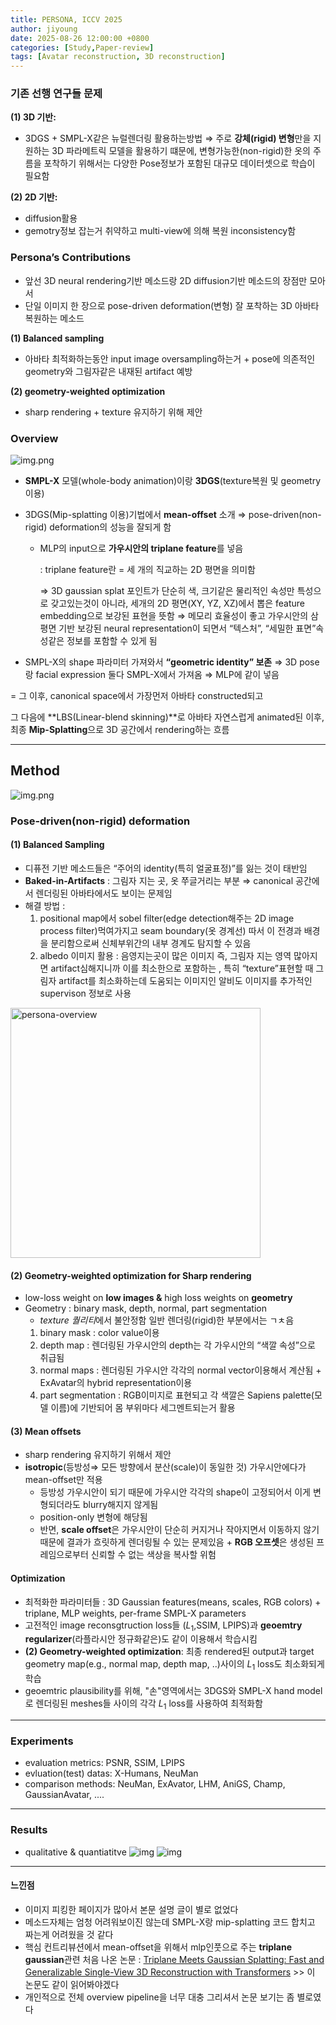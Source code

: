 ```yaml
---
title: PERSONA, ICCV 2025
author: jiyoung
date: 2025-08-26 12:00:00 +0800
categories: [Study,Paper-review]
tags: [Avatar reconstruction, 3D reconstruction]
---
```


<script type="text/javascript">
  MathJax = {
    tex: {
      inlineMath: [['$', '$'], ['\\(', '\\)']]
    }
  };
</script>
<script type="text/javascript" src="https://cdn.jsdelivr.net/npm/mathjax@3/es5/tex-mml-chtml.js"></script>

### 기존 선행 연구들 문제

**(1) 3D 기반:**

- 3DGS + SMPL-X같은 뉴럴렌더링 활용하는방법
    ⇒  주로 **강체(rigid) 변형**만을 지원하는 3D 파라메트릭 모델을 활용하기 떄문에, 변형가능한(non-rigid)한 옷의 주름을 포착하기 위해서는 다양한 Pose정보가 포함된 대규모 데이터셋으로 학습이 필요함
    
    
**(2) 2D 기반:**

- diffusion활용
- gemotry정보 잡는거 취약하고 multi-view에 의해 복원 inconsistency함


### Persona’s Contributions

- 앞선 3D neural rendering기반 메소드랑 2D diffusion기반 메소드의 장점만 모아서
- 단일 이미지 한 장으로 pose-driven deformation(변형) 잘 포착하는 3D 아바타 복원하는 메소드

**(1) Balanced sampling** 

- 아바타 최적화하는동안 input image oversampling하는거 +  pose에 의존적인 geometry와 그림자같은 내재된 artifact 예방

**(2) geometry-weighted optimization**

- sharp rendering + texture 유지하기 위해 제안


### Overview
<!-- <img src="assets/img/posts_storage/persona/overview.png" width="400" alt="persona-overview"> -->
![img.png](assets/img/posts_storage/persona/overview.png)

- **SMPL-X** 모델(whole-body animation)이랑 **3DGS**(texture복원 및 geometry 이용)
- 3DGS(Mip-splatting 이용)기법에서 **mean-offset** 소개 ⇒ pose-driven(non-rigid) deformation의 성능을 잘되게 함
    - MLP의 input으로 **가우시안의 triplane feature**를 넣음
        
        : triplane feature란 = 세 개의 직교하는 2D 평면을 의미함
        
        ⇒ 3D gaussian splat 포인트가 단순히 색, 크기같은 물리적인 속성만 특성으로 갖고있는것이 아니라, 세개의 2D 평면(XY, YZ, XZ)에서 뽑은 feature embedding으로 보강된 표현을 뜻함 ⇒ 메모리 효율성이 좋고 가우시안의 삼평면 기반 보강된 neural representation이 되면서 “텍스처”, “세밀한 표면”속성같은 정보를 포함할 수 있게 됨 
        

- SMPL-X의 shape 파라미터 가져와서 **“geometric identity” 보존** ⇒ 3D pose랑 facial expression 둘다 SMPL-X에서 가져옴 ⇒ MLP에 같이 넣음

= 그 이후, canonical space에서 가장먼저 아바타 constructed되고

그 다음에 **LBS(Linear-blend skinning)**로 아바타 자연스럽게 animated된 이후, 최종 **Mip-Splatting**으로 3D 공간에서 rendering하는 흐름

---
## Method
![img.png](assets/img/posts_storage/persona/core_designs.png)

### Pose-driven(non-rigid) deformation
#### (1) Balanced Sampling
- 디퓨전 기반 메소드들은 “주어의 identity(특히 얼굴표정)”를 잃는 것이 태반임
- **Baked-in-Artifacts** :  그림자 지는 곳, 옷 쭈글거리는 부분 ⇒ canonical 공간에서 렌더링된 아바타에서도 보이는 문제임
- 해결 방법 :
    1.  positional map에서 sobel filter(edge detection해주는 2D image process filter)먹여가지고 seam boundary(옷 경계선) 따서 이 전경과 배경을 분리함으로써 신체부위간의 내부 경계도 탐지할 수 있음 
    2. albedo 이미지 활용 : 음영지는곳이 많은 이미지 즉, 그림자 지는 영역 많아지면 artifact심해지니까 이를 최소한으로 포함하는 , 특히 “texture”표현할 때 그림자 artifact를 최소화하는데 도움되는 이미지인 알비도 이미지를 추가적인 supervison 정보로 사용

<img src="assets/img/posts_storage/persona/seam_boundary.png" width="400" alt="persona-overview">

#### (2) Geometry-weighted optimization for Sharp rendering
- low-loss weight on **low images &** high loss weights on **geometry**
- Geometry : binary mask, depth, normal, part segmentation
    - *texture 퀄리티*에서 불안정함 일반 렌더링(rigid)한 부분에서는 ㄱㅊ음
    1. binary mask : color value이용
    2. depth map : 렌더링된 가우시안의 depth는 각 가우시안의 “색깔 속성”으로 취급됨
    3. normal maps : 렌더링된 가우시안 각각의 normal vector이용해서 계산됨 + ExAvatar의 hybrid representation이용
    4. part segmentation : RGB이미지로 표현되고 각 색깔은 Sapiens palette(모델 이름)에 기반되어 몸 부위마다 세그멘트되는거 활용

#### (3) Mean offsets
- sharp rendering 유지하기 위해서 제안
- **isotropic**(등방성⇒ 모든 방향에서 분산(scale)이 동일한 것) 가우시안에다가 mean-offset만 적용
    - 등방성 가우시안이 되기 때문에 가우시안 각각의 shape이 고정되어서 이게 변형되더라도 blurry해지지 않게됨
    - position-only 변형에 해당됨
    - 반면, **scale offset**은 가우시안이 단순히 커지거나 작아지면서 이동하지 않기 때문에 결과가 흐릿하게 렌더링될 수 있는 문제있음 + **RGB 오프셋**은 생성된 프레임으로부터 신뢰할 수 없는 색상을 복사할 위험

#### Optimization
- 최적화한 파라미터들 : 3D Gaussian features(means, scales, RGB colors) + triplane, MLP weights, per-frame SMPL-X parameters
- 고전적인 image reconsgtruction loss들 ($L_1$,SSIM, LPIPS)과 **geoemtry regularizer**(라플라시안 정규화같은)도 같이 이용해서 학습시킴
- **(2) Geometry-weighted optimization**: 최종 rendered된 output과 target geometry map(e.g., normal map, depth map, ..)사이의 $L_1$ loss도 최소화되게 학습
- geoemtric plausibility를 위해, "손"영역에서는 3DGS와 SMPL-X hand model로 렌더링된 meshes들 사이의 각각 $L_1$ loss를 사용하여 최적화함
  
---
### Experiments 
- evaluation metrics: PSNR, SSIM, LPIPS 
- evluation(test) datas: X-Humans, NeuMan
- comparison methods: NeuMan, ExAvator, LHM, AniGS, Champ, GaussianAvatar, ....

---

### Results
- qualitative & quantiatitve 
![img](assets/img/posts_storage/persona/X-Humans.png)
![img](assets/img/posts_storage/persona/quantitative.png)


---

#### 느낀점
- 이미지 피킹한 페이지가 많아서 본문 설명 글이 별로 없었다
- 메소드자체는 엄청 어려워보이진 않는데 SMPL-X랑 mip-splatting 코드 합치고 짜는게 어려웠을 것 같다
- 핵심 컨트리뷰션에서 mean-offset을 위해서 mlp인풋으로 주는 **triplane gaussian**관련 처음 나온 논문 : [Triplane Meets Gaussian Splatting: Fast and Generalizable Single-View 3D Reconstruction with Transformers](https://arxiv.org/pdf/2312.09147) >> 이 논문도 같이 읽어봐야겠다
- 개인적으로 전체 overview pipeline을 너무 대충 그리셔서 논문 보기는 좀 별로였다
